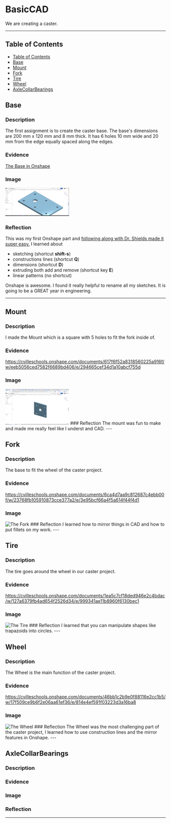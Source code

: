 # BasicCAD

We are creating a caster.

---
## Table of Contents
* [Table of Contents](#Table-of-Contents)
* [Base](#Base)
* [Mount](#Mount)
* [Fork](#Fork)
* [Tire](#Tire)
* [Wheel](#Wheel)
* [AxleCollarBearings](#AxleCollarBearings)

## Base

### Description

The first assignment is to create the caster base.  The base's dimensions are 200 mm x 120 mm and 8 mm thick.  It has 6 holes 10 mm wide and 20 mm from the edge equally spaced along the edges.

### Evidence
[The Base in Onshape](https://cvilleschools.onshape.com/documents/0d70f655203ca304cb3c5b7d/w/f55603f962f6fc74f5548a68/e/41d730c570a8d75fce9f51b6)

### Image

<img src="images/TheBase.png" alt="The Base" width="200">

### Reflection

This was my first Onshape part and [following along with Dr. Shields made it super easy.](https://www.youtube.com/watch?v=93BFUD-HAG8&feature=emb_title&scrlybrkr=5670f0b4)  I learned about 
* sketching (shortcut **shift-s**)
* constructions lines (shortcut **Q**)
* dimensions (shortcut **D**)
* extruding both add and remove (shortcut key **E**)
* linear patterns (no shortcut)

Onshape is awesome.  I found it really helpful to rename all my sketches.  It is going to be a GREAT year in engineering.

---


## Mount

### Description
I made the Mount which is a square with 5 holes to fit the fork inside of.
### Evidence
https://cvilleschools.onshape.com/documents/617f6f52a8318560225a916f/w/eeb5056ced7582f6689bd406/e/294665cef34d1a10abcf755d
### Image

<img src="images/TheMount.png" alt="The Mount" width="200">
### Reflection
The mount was fun to make and made me really feel like I underst and CAD.
---


## Fork

### Description
The base to fit the wheel of the caster project.
### Evidence
https://cvilleschools.onshape.com/documents/6ca4d7aa9c812687c4ebb00f/w/23768fb105910873cce377a2/e/3e95bcf66a4f5a614f44f4d1
### Image
<img src="images/TheFork" alt="The Fork" width="200">
### Reflection
I learned how to mirror things in CAD and how to put fillets on my work.
---


## Tire

### Description
The tire goes around the wheel in our caster project.
### Evidence
https://cvilleschools.onshape.com/documents/1ea5c7cf18ded946e2c4bdac/w/127a6379fb4ad654f2526d34/e/999341ae11b8960f6130bec1
### Image
<img src="images/TheTire.png" alt="The Tire" width="200">
### Reflection
I learned that you can manipulate shapes like trapazoids into circles.
---


## Wheel

### Description
The Wheel is the main function of the caster project.
### Evidence
https://cvilleschools.onshape.com/documents/46bb1c2b9e0f88116e2cc1b5/w/17f509ce9b6f2e06aa61ef36/e/814e4ef591f03223d3a16ba8
### Image
<img src="images/TheWheel.png" alt="The Wheel" width="200">
### Reflection
The Wheel was the most challenging part of the caster project, I learned how to use construction lines and the mirror features in Onshape.
---


## AxleCollarBearings

### Description

### Evidence

### Image

### Reflection

---
